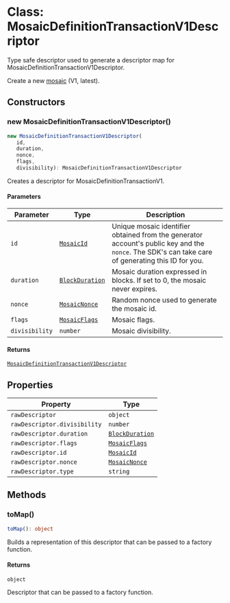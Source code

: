 # Class: MosaicDefinitionTransactionV1Descriptor

Type safe descriptor used to generate a descriptor map for MosaicDefinitionTransactionV1Descriptor.

Create a new  [mosaic](/concepts/mosaic.html) (V1, latest).

## Constructors

### new MosaicDefinitionTransactionV1Descriptor()

```ts
new MosaicDefinitionTransactionV1Descriptor(
   id, 
   duration, 
   nonce, 
   flags, 
   divisibility): MosaicDefinitionTransactionV1Descriptor
```

Creates a descriptor for MosaicDefinitionTransactionV1.

#### Parameters

| Parameter | Type | Description |
| ------ | ------ | ------ |
| `id` | [`MosaicId`](../../models/classes/MosaicId.md) | Unique mosaic identifier obtained from the generator account's public key and the `nonce`. The SDK's can take care of generating this ID for you. |
| `duration` | [`BlockDuration`](../../models/classes/BlockDuration.md) | Mosaic duration expressed in blocks. If set to 0, the mosaic never expires. |
| `nonce` | [`MosaicNonce`](../../models/classes/MosaicNonce.md) | Random nonce used to generate the mosaic id. |
| `flags` | [`MosaicFlags`](../../models/classes/MosaicFlags.md) | Mosaic flags. |
| `divisibility` | `number` | Mosaic divisibility. |

#### Returns

[`MosaicDefinitionTransactionV1Descriptor`](MosaicDefinitionTransactionV1Descriptor.md)

## Properties

| Property | Type |
| ------ | ------ |
| <a id="rawdescriptor"></a> `rawDescriptor` | `object` |
| `rawDescriptor.divisibility` | `number` |
| `rawDescriptor.duration` | [`BlockDuration`](../../models/classes/BlockDuration.md) |
| `rawDescriptor.flags` | [`MosaicFlags`](../../models/classes/MosaicFlags.md) |
| `rawDescriptor.id` | [`MosaicId`](../../models/classes/MosaicId.md) |
| `rawDescriptor.nonce` | [`MosaicNonce`](../../models/classes/MosaicNonce.md) |
| `rawDescriptor.type` | `string` |

## Methods

### toMap()

```ts
toMap(): object
```

Builds a representation of this descriptor that can be passed to a factory function.

#### Returns

`object`

Descriptor that can be passed to a factory function.
